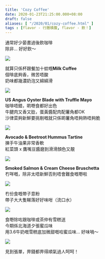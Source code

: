 ```yaml
---
title: 'Cozy Coffee'
date: 2020-01-23T21:25:00.000+08:00
draft: false
aliases: [ "/2020/01/cozy-coffee.html" ]
tags : [flavor - 行膳積腹, flavor - 飲！]
---
```


通常好少晏晝過後飲咖啡  
除非... 好好飲～  

![](/images/cozycoffee.jpg)

就算只係杯跟餐加十蚊嘅**Milk Coffee**  
個啡底夠香，微苦唔酸  
奶味都幾濃奶泡又綿綿滑  

![](/images/cozycoffee1.jpg)

**US Angus Oyster Blade with Truffle Mayo**  
咖啡唔錯，啲嘢食都好出色  
牛腱肉又香又腍，蛋黃醬配肉配薯角都OK  
沙律菜夠新鮮要挑剔嘅就只係啲薯角唔夠熱唔夠脆  

![](/images/cozycoffee2.jpg)

**Avocado & Beetroot Hummus Tartine**  
揀手牛油果非常香軟  
紅菜頭 x 鷹嘴豆醬磨到滑滑顏色又靚  

![](/images/cozycoffee3.jpg)

**Smoked Salmon & Cream Cheese Bruschetta**  
冇咩嘅，除非太唔新鮮否則唔會難食嘅嘢啦  

![](/images/cozycoffee4.jpg)

冇份食嘅帶子意粉  
帶子大大隻睇落好好味咁（流口水）  

![](/images/cozycoffee5.jpg)

食嘢除咗跟咖啡或茶仲有雪糕送  
今期係北海道夕張蜜瓜味  
用3.6牛奶嘅雪糕底加微甜嘅哈蜜瓜味... 好味喎～  

![](/images/cozycoffee6.jpg)

見到張單，畀錢都畀得順氣過人呵呵！
